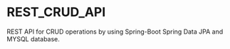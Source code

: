 # REST_CRUD_API
REST API for CRUD operations by using Spring-Boot Spring Data JPA and MYSQL database.
